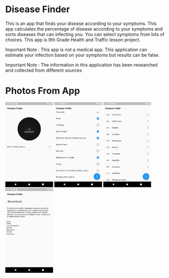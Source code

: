 # Disease Finder

This is an app that finds your disease according to your symptoms. This app calculates the percentage of disease according to your symptoms and sorts diseases that can infecting you. You can select symptoms from lots of choices.  This app is 9th Grade Health and Traffic lesson project.

Important Note : This app is not a medical app. This application can estimate your infection based on your symptoms but  results can be false. 

Important Note : The information in this application has been researched and collected from different sources

# Photos From App
<p>
  <img src="screenshots/Screenshot_1665168536.png" width="150" title="Main Screen">
  <img src="screenshots/Screenshot_1665168661.png" width="150" title="Symptoms Screen">
  <img src="screenshots/Screenshot_1665168671.png" width="150" title="Results Screen">
  <img src="screenshots/Screenshot_1665168561.png" width="150" title="Details Screen">  
</p>
